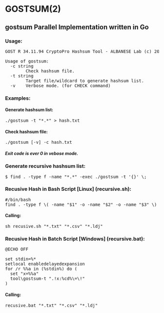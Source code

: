# GOSTSUM(2)
## gostsum Parallel Implementation written in Go

### Usage:
<pre>
GOST R 34.11.94 CryptoPro Hashsum Tool - ALBANESE Lab (c) 2020-2021

Usage of gostsum:
  -c string
        Check hashsum file.
  -t string
        Target file/wildcard to generate hashsum list.
  -v    Verbose mode. (for CHECK command)
</pre>

### Examples:

#### Generate hashsum list:
<pre>
./gostsum -t "*.*" > hash.txt
</pre>

#### Check hashsum file:
<pre>
./gostsum [-v] -c hash.txt
</pre>
##### Exit code is ever 0 in vebose mode. 

### Generate recursive hashsum list:
<pre>
$ find . -type f -name "*.*" -exec ./gostsum -t '{}' \; 
</pre>

### Recusive Hash in Bash Script [Linux] (recursive.sh):
<pre>
#/bin/bash
find . -type f \( -name "$1" -o -name "$2" -o -name "$3" \) -exec ./gostsum -t '{}' \;
</pre>
#### Calling:
<pre>
sh recusive.sh "*.txt" "*.csv" "*.ldj"
</pre>
### Recusive Hash in Batch Script [Windows] (recursive.bat):
<pre>
@ECHO OFF

set stdin=%*
setlocal enabledelayedexpansion
for /r %%a in (%stdin%) do (
  set "x=%%a"
  tool\gostsum-t ".!x:%cd%\=\!"
)</pre>
#### Calling:
<pre>
recusive.bat "*.txt" "*.csv" "*.ldj"
</pre>
